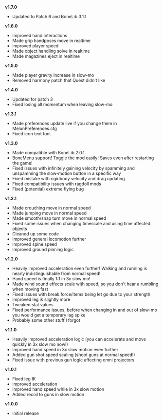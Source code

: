 **v1.7.0**
- Updated to Patch 6 and BoneLib 3.1.1

**v1.6.0**
- Improved hand interactions
- Made grip handposes move in realtime
- Improved player speed
- Made object handling solve in realtime
- Made magazines eject in realtime

**v1.5.0**
- Made player gravity increase in slow-mo
- Removed harmony patch that Quest didn't like

**v1.4.0**
- Updated for patch 3
- Fixed losing all momentum when leaving slow-mo

**v1.3.1**
- Made preferences update live if you change them in MelonPreferences.cfg
- Fixed icon text font

**v1.3.0**
- Made compatible with BoneLib 2.0.1
- BoneMenu support! Toggle the mod easily! Saves even after restarting the game!
- Fixed issues with infinitely gaining velocity by spamming and unspamming the slow-motion button in a specific way
- Fixed mistake with rigidbody velocity and drag updating
- Fixed compatibility issues with ragdoll mods
- Fixed (potential) extreme flying bug

**v1.2.1**
- Made crouching move in normal speed
- Made jumping move in normal speed
- Made smooth/snap turn move in normal speed
- Fixed some issues when changing timescale and using time affected objects
- Cleaned up some code
- Improved general locomotion further
- Improved spine speed
- Improved ground pinning logic

**v1.2.0**
- Heavily improved acceleration even further! Walking and running is nearly indistinguishable from normal speed!
- Hand speed is finally 1:1 in 3x slow mo!
- Made wind sound effects scale with speed, so you don't hear a rumbling when moving fast
- Fixed issues with break force/items being let go due to your strength
- Improved leg ik slightly more
- Tweaked stat values
- Fixed performance issues, before when changing in and out of slow-mo you would get a temporary lag spike
- Probably some other stuff I forgot


**v1.1.0**
- Heavily improved acceleration logic (you can accelerate and move quickly in 3x slow mo now!)
- Improved hand speed in 3x slow motion even further
- Added gun shot speed scaling (shoot guns at normal speed!)
- Fixed issue with previous gun logic affecting omni projectors

**v1.0.1**
- Fixed leg IK
- Improved acceleration
- Improved hand speed while in 3x slow motion
- Added recoil to guns in slow motion

**v1.0.0**
- Initial release